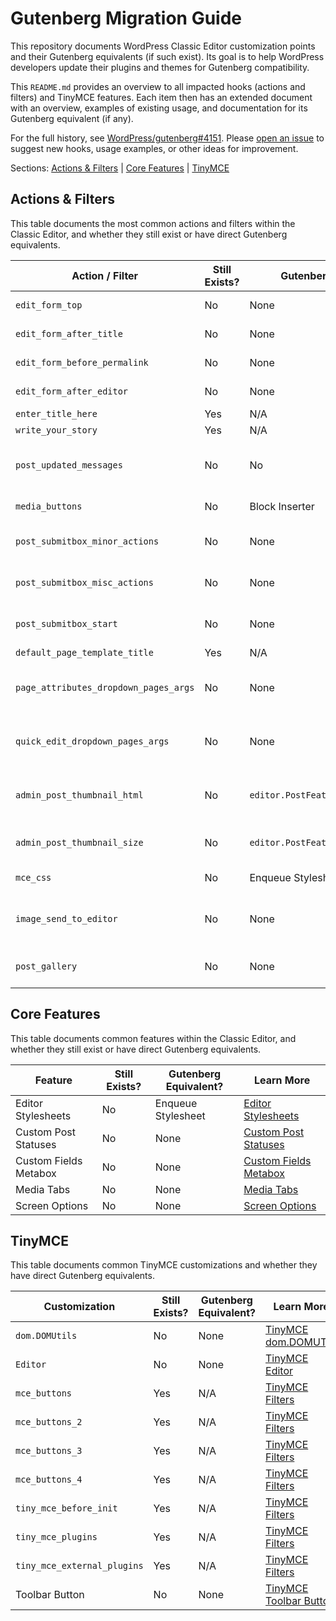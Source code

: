 # Gutenberg Migration Guide

This repository documents WordPress Classic Editor customization points and their Gutenberg equivalents (if such exist). Its goal is to help WordPress developers update their plugins and themes for Gutenberg compatibility.

This `README.md` provides an overview to all impacted hooks (actions and filters) and TinyMCE features. Each item then has an extended document with an overview, examples of existing usage, and documentation for its Gutenberg equivalent (if any).

For the full history, see [WordPress/gutenberg#4151](https://github.com/WordPress/gutenberg/issues/4151). Please [open an issue](https://github.com/danielbachhuber/gutenberg-migration-guide/issues) to suggest new hooks, usage examples, or other ideas for improvement.

Sections: [Actions & Filters](#actions--filters) | [Core Features](#core-features) | [TinyMCE](#tinymce)

## Actions & Filters

This table documents the most common actions and filters within the Classic Editor, and whether they still exist or have direct Gutenberg equivalents.

Action / Filter | Still Exists? | Gutenberg Equivalent? | Learn More
-|-|-|-
`edit_form_top` | No | None | [Edit Form Actions](action-edit-form.md)
`edit_form_after_title` | No | None | [Edit Form Actions](action-edit-form.md)
`edit_form_before_permalink` | No | None | [Edit Form Actions](action-edit-form.md)
`edit_form_after_editor` | No | None | [Edit Form Actions](action-edit-form.md)
`enter_title_here` | Yes | N/A | 
`write_your_story` | Yes | N/A | 
`post_updated_messages` | No | No | [Post Updated Messages Filter](filter-post-updated-messages.md)
`media_buttons` | No | Block Inserter | [Media Buttons](action-media-buttons.md)
`post_submitbox_minor_actions` | No | None | [Post Submitbox Actions](action-post-submitbox.md)
`post_submitbox_misc_actions` | No | None | [Post Submitbox Actions](action-post-submitbox.md)
`post_submitbox_start` | No | None | [Post Submitbox Actions](action-post-submitbox.md)
`default_page_template_title` | Yes | N/A |
`page_attributes_dropdown_pages_args` | No | None | [Dropdown Pages Args Filters](filter-dropdown-pages-args.md)
`quick_edit_dropdown_pages_args` | No | None | [Dropdown Pages Args Filters](filter-dropdown-pages-args.md)
`admin_post_thumbnail_html` | No | `editor.PostFeaturedImage` | [Post Thumbnail HTML Filter](filter-admin-post-thumbnail-html.md)
`admin_post_thumbnail_size` | No | `editor.PostFeaturedImage.imageSize` | [Post Thumbnail Size Filter](filter-admin-post-thumbnail-size.md)
`mce_css` | No | Enqueue Stylesheet | [MCE CSS Filter](filter-mce-css.md)
`image_send_to_editor` | No | None | [Image Send To Editor Filter](filter-image-send-to-editor.md)
`post_gallery` | No | None | [Post Gallery Filter](filter-post-gallery.md)

## Core Features

This table documents common features within the Classic Editor, and whether they still exist or have direct Gutenberg equivalents.

Feature | Still Exists? | Gutenberg Equivalent? | Learn More
-|-|-|-
Editor Stylesheets | No | Enqueue Stylesheet | [Editor Stylesheets](feature-editor-stylesheets.md)
Custom Post Statuses | No | None | [Custom Post Statuses](feature-custom-post-statuses.md)
Custom Fields Metabox | No | None | [Custom Fields Metabox](feature-custom-fields-metabox.md)
Media Tabs | No | None | [Media Tabs](feature-media-tabs.md)
Screen Options | No | None | [Screen Options](feature-screen-options.md)

## TinyMCE

This table documents common TinyMCE customizations and whether they have direct Gutenberg equivalents.

Customization | Still Exists? | Gutenberg Equivalent? | Learn More
-|-|-|-
`dom.DOMUtils` | No | None | [TinyMCE dom.DOMUTils](tinymce-dom-domutils.md)
`Editor` | No | None | [TinyMCE Editor](tinymce-editor.md)
`mce_buttons` | Yes | N/A | [TinyMCE Filters](tinymce-filters.md)
`mce_buttons_2` | Yes | N/A | [TinyMCE Filters](tinymce-filters.md)
`mce_buttons_3` | Yes | N/A | [TinyMCE Filters](tinymce-filters.md)
`mce_buttons_4` | Yes | N/A | [TinyMCE Filters](tinymce-filters.md)
`tiny_mce_before_init` | Yes | N/A | [TinyMCE Filters](tinymce-filters.md)
`tiny_mce_plugins` | Yes | N/A | [TinyMCE Filters](tinymce-filters.md)
`tiny_mce_external_plugins` | Yes | N/A | [TinyMCE Filters](tinymce-filters.md)
Toolbar Button | No | None | [TinyMCE Toolbar Button](tinymce-toolbar-button.md)

